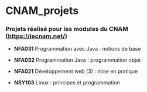 # CNAM_projets
### Projets réalisé pour les modules du CNAM (https://lecnam.net/)

* **NFA031** Programmation avec Java : notions de base

* **NFA032** Programmation Java : programmation objet

* **NFA021** Développement web (3) : mise en pratique
* **NSY103** Linux : principes et programmation
